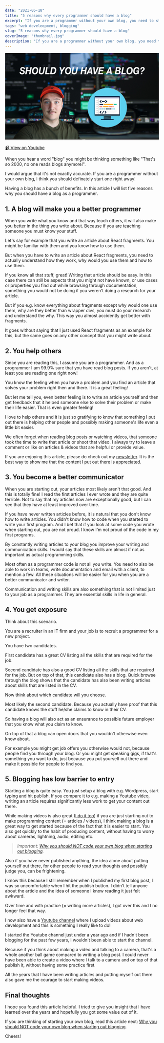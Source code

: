 ```yaml
---
date: "2021-05-18"
title: "5 reasons why every programmer should have a blog"
excerpt: "If you are a programmer without your own blog, you need to start one right away! Having a blog has a bunch of benefits. In this article I will list five reasons why you should have a blog as a programmer."
tags: "web develeopment, blogging"
slug: "5-reasons-why-every-programmer-should-have-a-blog"
coverImage: "thumbnail.jpg"
description: "If you are a programmer without your own blog, you need to start one right away! Having a blog has a bunch of benefits. In this article I will list five reasons why you should have a blog as a programmer."
---
```


[
![5 reasons why every programmer should have a blog](./images/thumbnail.jpg)
](https://youtu.be/IEV7AKtLmwI)

[📹 View on Youtube](https://youtu.be/IEV7AKtLmwI)

When you hear a word "blog" you might be thinking something like "That's so 2000, no one reads blogs anymore!".

I would argue that it's not exactly accurate. If you are a programmer without your own blog, I think you should definately start one right away!

Having a blog has a bunch of benefits. In this article I will list five reasons why you should have a blog as a programmer.

## 1. A blog will make you a better programmer

When you write what you know and that way teach others, it will also make you better in the thing you write about. Because if you are teaching someone you must know your stuff.

Let's say for example that you write an article about React fragments. You might be familiar with them and you know how to use them.

But when you have to write an article about React fragments, you need to actually understand how they work, why would you use them and how to use them.

If you know all that stuff, great! Writing that article should be easy. In this case there can still be aspects that you might not have known, or use cases or properties you find out while browsing through documentation, something you would not be doing if you weren't doing a research for your article.

But if you e.g. know everything about fragments except why would one use them, why are they better than wrapper divs, you must do your research and understand the why. This way you almost accidently get better with fragments.

It goes without saying that I just used React fragments as an example for this, but the same goes on any other concept that you might write about.

## 2. You help others

Since you are reading this, I assume you are a programmer. And as a programmer I am 99.9% sure that you have read blog posts. If you aren't, at least you are reading one right now!

You know the feeling when you have a problem and you find an article that solves your problem right then and there. It is a great feeling!

But let me tell you, even better feeling is to write an article yourself and then get feedback that it helped someone else to solve their problem or make their life easier. That is even greater feeling!

I love to help others and it is just so gratifying to know that something I put out there is helping other people and possibly making someone's life even a little bit easier.

We often forget when reading blog posts or watching videos, that someone took the time to write that article or shoot that video. I always try to leave a comment or like on articles & videos that are helpful or provide value.

If you are enjoying this article, please do check out my [newsletter](/newsletter). It is the best way to show me that the content I put out there is appreciated.

## 3. You become a better communicator

When you are starting out, your articles most likely aren't that good. And this is totally fine! I read the first articles I ever wrote and they are quite terrible. Not to say that my articles now are exceptionally good, but I can see that they have at least improved over time.

If you have never written articles before, it is natural that you don't know how to write articles. You didn't know how to code when you started to write your first program. And I bet that if you look at some code you wrote when starting out, you are not proud. I know I'm not proud of the code in my first programs.

By constantly writing articles to your blog you improve your writing and communication skills. I would say that these skills are almost if not as important as actual programming skills.

Most often as a programmer code is not all you write. You need to also be able to work in teams, write documentation and email with a client, to mention a few. All these situations will be easier for you when you are a better communicator and writer.

Communication and writing skills are also something that is not limited just to your job as a programmer. They are essential skills in life in general.

## 4. You get exposure

Think about this scenario.

You are a recruiter in an IT firm and your job is to recruit a programmer for a new project.

You have two candidates.

First candidate has a great CV listing all the skills that are required for the job.

Second candidate has also a good CV listing all the skills that are required for the job. But on top of that, this candidate also has a blog. Quick browse through the blog shows that the candidate has also been writing articles about skills that are listed in the CV.

Now think about which candidate will you choose.

Most likely the second candidate. Because you actually have proof that this candidate knows the stuff he/she claims to know in their CV.

So having a blog will also act as an ensurance to possible future employer that you know what you claim to know.

On top of that a blog can open doors that you wouldn't otherwise even know about.

For example you might get job offers you otherwise would not, because people find you through your blog. Or you might get speaking gigs, if that's something you want to do, just because you put yourself out there and make it possible for people to find you.

## 5. Blogging has low barrier to entry

Starting a blog is quite easy. You just setup a blog with e.g. Wordpress, start typing and hit publish. If you compare it to e.g. making a Youtube video, writing an article requires significantly less work to get your content out there.

While making videos is also great ([I do it too](https://www.youtube.com/channel/UC34UXFLKqdW3cpk5CBu2Siw)) if you are just starting out to make programming content (= articles / videos), I think making a blog is a great way to get started because of the fact that it is easier to start. You also get quickly to the habit of producing content, without having to worry about cameras, lightning, audio, editing etc.

> _Important: [Why you should NOT code your own blog when starting out blogging](/blog/why-you-should-not-code-your-own-blog-when-starting-blogging)._

Also if you have never published anything, the idea alone about putting yourself out there, for other people to read your thoughts and possibly judge you, can be frightening.

I know this because I still remember when I published my first blog post, I was so uncomfortable when I hit the publish button. I didn't tell anyone about the article and the idea of someone I know reading it just felt awkward.

Over time and with practice (= writing more articles), I got over this and I no longer feel that way.

I now also have a [Youtube channel](https://www.youtube.com/channel/UC34UXFLKqdW3cpk5CBu2Siw) where I upload videos about web development and this is something I really like to do!

I started the Youtube channel just under a year ago and if I hadn't been blogging for the past few years, I wouldn't been able to start the channel.

Because if you think about making a video and talking to a camera, that's a whole another ball game compared to writing a blog post. I could never have been able to create a video where I talk to a camera and on top of that publish it, without having some practice first.

All the years that I have been writing articles and putting myself out there also gave me the courage to start making videos.

## Final thoughts

I hope you found this article helpful. I tried to give you insight that I have learned over the years and hopefully you got some value out of it.

If you are thinking of starting your own blog, read this article next: [Why you should NOT code your own blog when starting out blogging](/blog/why-you-should-not-code-your-own-blog-when-starting-blogging).

Cheers!
